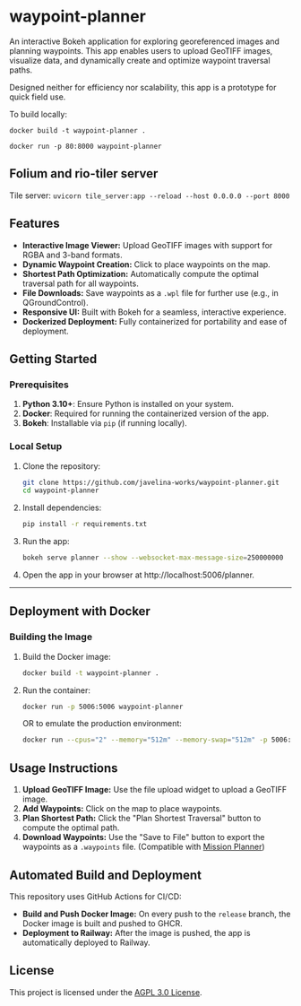 # waypoint-planner
An interactive Bokeh application for exploring georeferenced images and planning waypoints. This app enables users to upload GeoTIFF images, visualize data, and dynamically create and optimize waypoint traversal paths. 

Designed neither for efficiency nor scalability, this app is a prototype for quick field use.


To build locally:

`docker build -t waypoint-planner .`

`docker run -p 80:8000 waypoint-planner`


## Folium and rio-tiler server

Tile server: `uvicorn tile_server:app --reload --host 0.0.0.0 --port 8000`


## Features
- **Interactive Image Viewer:** Upload GeoTIFF images with support for RGBA and 3-band formats.
- **Dynamic Waypoint Creation:** Click to place waypoints on the map.
- **Shortest Path Optimization:** Automatically compute the optimal traversal path for all waypoints.
- **File Downloads:** Save waypoints as a `.wpl` file for further use (e.g., in QGroundControl).
- **Responsive UI:** Built with Bokeh for a seamless, interactive experience.
- **Dockerized Deployment:** Fully containerized for portability and ease of deployment.

## Getting Started

### Prerequisites
1. **Python 3.10+**: Ensure Python is installed on your system.
2. **Docker**: Required for running the containerized version of the app.
3. **Bokeh**: Installable via `pip` (if running locally).

### Local Setup
1. Clone the repository:
   ```bash
   git clone https://github.com/javelina-works/waypoint-planner.git
   cd waypoint-planner
   ```

2. Install dependencies:
    ```bash
    pip install -r requirements.txt
    ```

3. Run the app:
    ```bash
    bokeh serve planner --show --websocket-max-message-size=250000000
    ```

4. Open the app in your browser at http://localhost:5006/planner.

---

## **Deployment with Docker**

### **Building the Image**
1. Build the Docker image:
    ```bash
    docker build -t waypoint-planner .
    ```

2. Run the container:
    ```bash
    docker run -p 5006:5006 waypoint-planner
    ```

    OR to emulate the production environment:

    ```bash
    docker run --cpus="2" --memory="512m" --memory-swap="512m" -p 5006:5006 waypoint-planner 
    ```

## Usage Instructions

1. **Upload GeoTIFF Image:** Use the file upload widget to upload a GeoTIFF image.
2. **Add Waypoints:** Click on the map to place waypoints.
3. **Plan Shortest Path:** Click the "Plan Shortest Traversal" button to compute the optimal path.
4. **Download Waypoints:** Use the "Save to File" button to export the waypoints as a `.waypoints` file. (Compatible with [Mission Planner](https://ardupilot.org/planner/))

## Automated Build and Deployment

This repository uses GitHub Actions for CI/CD:
- **Build and Push Docker Image:** On every push to the `release` branch, the Docker image is built and pushed to GHCR.
- **Deployment to Railway:** After the image is pushed, the app is automatically deployed to Railway.

## License

This project is licensed under the [AGPL 3.0 License](LICENSE).
